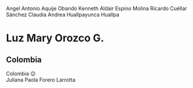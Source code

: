 Angel Antonio Aquije Obando
Kenneth Aldair Espino Molina
Ricardo Cuéllar Sánchez
Claudia Andrea Huallpayunca Huallpa
# __Luz Mary Orozco G.__
## Colombia 
Colombia 😉    
Juliana Paola Forero Larrotta
